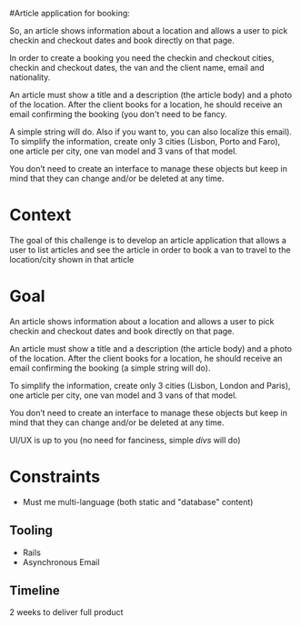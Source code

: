 #Article application for booking:

So, an article shows information about a location and allows a user to pick checkin and checkout dates and book directly on that page. 

In order to create a booking you need the checkin and checkout cities, checkin and checkout dates, the van and the client name, email and nationality. 

An article must show a title and a description (the article body) and a photo of the location. After the client books for a location, he should receive an email confirming the booking (you don't need to be fancy. 

A simple string will do. Also if you want to, you can also localize this email). To simplify the information, create only 3 cities (Lisbon, Porto and Faro), one article per city, one van model and 3 vans of that model. 

You don’t need to create an interface to manage these objects but keep in mind that they can change and/or be deleted at any time. 


# Context

The goal of this challenge is to develop an article application that allows a user to list articles and see the article in order to book a van to travel to the location/city shown in that article

# Goal

An article shows information about a location and allows a user to pick checkin and checkout dates and book directly on that page. 

An article must show a title and a description (the article body) and a photo of the location. After the client books for a location, he should receive an email confirming the booking (a simple string will do). 

To simplify the information, create only 3 cities (Lisbon, London and Paris), one article per city, one van model and 3 vans of that model.

You don’t need to create an interface to manage these objects but keep in mind that they can change and/or be deleted at any time.

UI/UX is up to you (no need for fanciness, simple _divs_ will do)

# Constraints

- Must me multi-language (both static and "database" content)

## Tooling

- Rails
- Asynchronous Email

## Timeline

2 weeks to deliver full product
